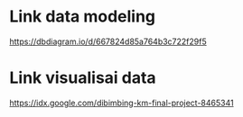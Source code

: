 # Link data modeling
https://dbdiagram.io/d/667824d85a764b3c722f29f5
# Link visualisai data
https://idx.google.com/dibimbing-km-final-project-8465341
